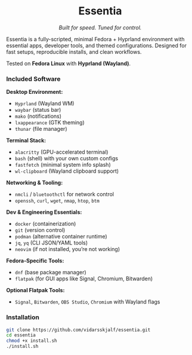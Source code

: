 <h1 align="center">Essentia</h1>
<p align="center"><i>Built for speed. Tuned for control.</i></p>

Essentia is a fully-scripted, minimal Fedora + Hyprland environment with essential apps, developer tools, and themed configurations. Designed for fast setups, reproducible installs, and clean workflows.

Tested on **Fedora Linux** with **Hyprland (Wayland)**.

### Included Software

**Desktop Environment:**
- `Hyprland` (Wayland WM)
- `waybar` (status bar)
- `mako` (notifications)
- `lxappearance` (GTK theming)
- `thunar` (file manager)

**Terminal Stack:**
- `alacritty` (GPU-accelerated terminal)
- `bash` (shell) with your own custom configs
- `fastfetch` (minimal system info splash)
- `wl-clipboard` (Wayland clipboard support)

**Networking & Tooling:**
- `nmcli` / `bluetoothctl` for network control
- `openssh`, `curl`, `wget`, `nmap`, `htop`, `btm`

**Dev & Engineering Essentials:**
- `docker` (containerization)
- `git` (version control)
- `podman` (alternative container runtime)
- `jq`, `yq` (CLI JSON/YAML tools)
- `neovim` (if not installed, you’re not working)

**Fedora-Specific Tools:**
- `dnf` (base package manager)
- `flatpak` (for GUI apps like Signal, Chromium, Bitwarden)

**Optional Flatpak Tools:**
- `Signal`, `Bitwarden`, `OBS Studio`, `Chromium` with Wayland flags

### Installation

```bash
git clone https://github.com/vidarsskjalf/essentia.git
cd essentia
chmod +x install.sh
./install.sh
```

